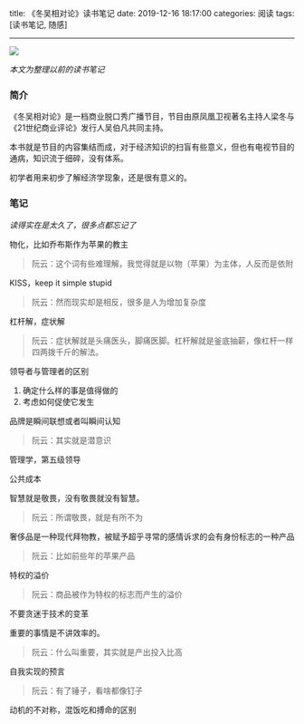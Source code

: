title: 《冬吴相对论》读书笔记
date: 2019-12-16 18:17:00
categories: 阅读
tags: [读书笔记, 随感]

----

![](http://image.runjf.com/mweb/2019-12-16-15765097203009.jpg)

*本文为整理以前的读书笔记*

### 简介
《冬吴相对论》是一档商业脱口秀广播节目，节目由原凤凰卫视著名主持人梁冬与《21世纪商业评论》发行人吴伯凡共同主持。

本书就是节目的内容集结而成，对于经济知识的扫盲有些意义，但也有电视节目的通病，知识流于细碎，没有体系。

初学者用来初步了解经济学现象，还是很有意义的。



### 笔记
*读得实在是太久了，很多点都忘记了*

物化，比如乔布斯作为苹果的教主
> 阮云：这个词有些难理解，我觉得就是以物（苹果）为主体，人反而是依附 

KISS，keep it simple stupid
> 阮云：然而现实却是相反，很多是人为增加复杂度

杠杆解，症状解
> 阮云：症状解就是头痛医头，脚痛医脚。杠杆解就是釜底抽薪，像杠杆一样四两拨千斤的解法。

领导者与管理者的区别
1. 确定什么样的事是值得做的
2. 考虑如何促使它发生

品牌是瞬间联想或者叫瞬间认知
> 阮云：其实就是潜意识

管理学，第五级领导

公共成本

智慧就是敬畏，没有敬畏就没有智慧。
> 阮云：所谓敬畏，就是有所不为

奢侈品是一种现代拜物教，被赋予超乎寻常的感情诉求的会有身份标志的一种产品
> 阮云：比如前些年的苹果产品

特权的溢价
> 阮云：商品被作为特权的标志而产生的溢价

不要贪迷于技术的变革

重要的事情是不讲效率的。
> 阮云：什么叫重要，其实就是产出投入比高

自我实现的预言
> 阮云：有了锤子，看啥都像钉子

动机的不对称，混饭吃和搏命的区别

